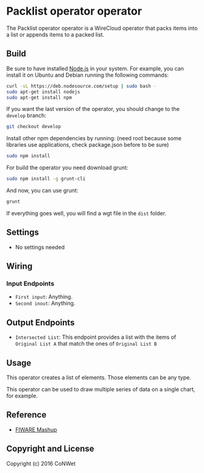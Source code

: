 Packlist operator operator
======================

The Packlist operator operator is a WireCloud operator that packs items into a list or appends items to a packed list. 

Build
-----

Be sure to have installed [Node.js](http://node.js) in your system. For example, you can install it on Ubuntu and Debian running the following commands:

```bash
curl -sL https://deb.nodesource.com/setup | sudo bash -
sudo apt-get install nodejs
sudo apt-get install npm
```

If you want the last version of the operator, you should change to the `develop` branch:

```bash
git checkout develop
```

Install other npm dependencies by running: (need root because some libraries use applications, check package.json before to be sure)

```bash
sudo npm install
```

For build the operator you need download grunt:

```bash
sudo npm install -g grunt-cli
```

And now, you can use grunt:

```bash
grunt
```

If everything goes well, you will find a wgt file in the `dist` folder.

## Settings

- No settings needed

## Wiring

### Input Endpoints

- `First input`: Anything.
- `Second inout`: Anything.

## Output Endpoints

- `Intersected List`: This endpoint provides a list with the items of `Original List A` that match the ones of `Original List B`

## Usage

This operator creates a list of elements. Those elements can be any type.

This operator can be used to draw multiple series of data on a single chart, for example.


## Reference

- [FIWARE Mashup](https://mashup.lab.fiware.org/)

## Copyright and License

Copyright (c) 2016 CoNWet

